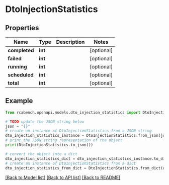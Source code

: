 # DtoInjectionStatistics


## Properties

Name | Type | Description | Notes
------------ | ------------- | ------------- | -------------
**completed** | **int** |  | [optional] 
**failed** | **int** |  | [optional] 
**running** | **int** |  | [optional] 
**scheduled** | **int** |  | [optional] 
**total** | **int** |  | [optional] 

## Example

```python
from rcabench.openapi.models.dto_injection_statistics import DtoInjectionStatistics

# TODO update the JSON string below
json = "{}"
# create an instance of DtoInjectionStatistics from a JSON string
dto_injection_statistics_instance = DtoInjectionStatistics.from_json(json)
# print the JSON string representation of the object
print(DtoInjectionStatistics.to_json())

# convert the object into a dict
dto_injection_statistics_dict = dto_injection_statistics_instance.to_dict()
# create an instance of DtoInjectionStatistics from a dict
dto_injection_statistics_from_dict = DtoInjectionStatistics.from_dict(dto_injection_statistics_dict)
```
[[Back to Model list]](../README.md#documentation-for-models) [[Back to API list]](../README.md#documentation-for-api-endpoints) [[Back to README]](../README.md)


